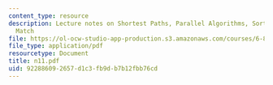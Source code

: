 ```yaml
---
content_type: resource
description: Lecture notes on Shortest Paths, Parallel Algorithms, Sorting and Perfect
  Match
file: https://ol-ocw-studio-app-production.s3.amazonaws.com/courses/6-856j-randomized-algorithms-fall-2002/922886092657d1c3fb9db7b12fbb76cd_n11.pdf
file_type: application/pdf
resourcetype: Document
title: n11.pdf
uid: 92288609-2657-d1c3-fb9d-b7b12fbb76cd
---
```


